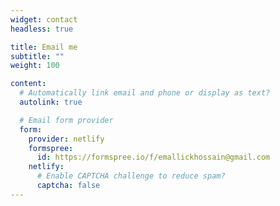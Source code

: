 ```yaml
---
widget: contact
headless: true

title: Email me
subtitle: ""
weight: 100

content:
  # Automatically link email and phone or display as text?
  autolink: true

  # Email form provider
  form:
    provider: netlify
    formspree:
      id: https://formspree.io/f/emallickhossain@gmail.com
    netlify:
      # Enable CAPTCHA challenge to reduce spam?
      captcha: false
---
```

